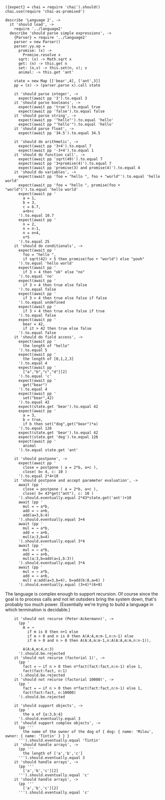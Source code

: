     ({expect} = chai = require 'chai').should()
    chai.use(require 'chai-as-promised')

    describe 'Language 2', ->
      it 'should load', ->
        require '../language2'
      describe 'should parse simple expressions', ->
        {Parser} = require '../language2'
        parser = new Parser()
        parser.yy.op =
          promise: (x) ->
            Promise.resolve x
          sqrt: (x) -> Math.sqrt x
          get: (n) -> this.get n
          set: (n,v) -> this.set(n, v); v
          animal: -> this.get 'ant'

        state = new Map [['bear',4], ['ant',3]]
        pp = (x) -> (parser.parse x).call state

        it 'should parse integer', ->
          expect(await pp '3').to.equal 3
        it 'should parse booleans', ->
          expect(await pp 'true').to.equal true
          expect(await pp 'false').to.equal false
        it 'should parse string', ->
          expect(await pp '"hello"').to.equal 'hello'
          expect(await pp "'hello'").to.equal 'hello'
        it 'should parse float', ->
          expect(await pp '34.5').to.equal 34.5

        it 'should do arithmetic', ->
          expect(await pp '3+4').to.equal 7
          expect(await pp '-3+4').to.equal 1
        it 'should do function call', ->
          expect(await pp 'sqrt(49)').to.equal 7
          expect(await pp '3+promise(4)').to.equal 7
          expect(await pp 'promise(3) and promise(4)').to.equal 4
        it 'should do variables', ->
          expect(await pp 'foo = "hello ", foo + "world"').to.equal 'hello world'
          expect(await pp 'foo = "hello ", promise(foo + "world")').to.equal 'hello world'
          expect(await pp '
            a = 1,
            b = 3,
            c = 6.7,
            a+b+c
          ').to.equal 10.7
          expect(await pp '
            n = 2,
            n = n-1,
            n = n+4,
            n*5
          ').to.equal 25
        it 'should do conditionals', ->
          expect(await pp '
            foo = "hello ",
            if sqrt(42) > 5 then promise(foo + "world") else "pooh"
          ').to.equal 'hello world'
          expect(await pp '
            if 3 > 4 then "ok" else "no"
          ').to.equal 'no'
          expect(await pp '
            if 3 > 4 then true else false
          ').to.equal false
          expect(await pp '
            if 3 > 4 then true else false if false
          ').to.equal undefined
          expect(await pp '
            if 3 > 4 then true else false if true
          ').to.equal false
          expect(await pp '
            bear = 42,
            if it > 42 then true else false
          ').to.equal false
        it 'should do field access', ->
          expect(await pp '
            the length of "hello"
          ').to.equal 5
          expect(await pp '
            the length of [0,1,2,3]
          ').to.equal 4
          expect(await pp '
            ["a","b","c","d"][2]
          ').to.equal 'c'
          expect(await pp '
            get("bear")
          ').to.equal 4
          expect(await pp '
            set("bear",42)
          ').to.equal 42
          expect(state.get 'bear').to.equal 42
          expect(await pp '
            a = 3,
            b = true,
            if b then set("dog",get("bear")*a)
          ').to.equal 126
          expect(state.get 'bear').to.equal 42
          expect(state.get 'dog').to.equal 126
          expect(await pp '
            animal
          ').to.equal state.get 'ant'

        it 'should postpone', ->
          expect(await pp '
            close = postpone ( a = 2*b, a+c ),
            close( b= 4, c: 10 )
          ').to.equal 2*4+10
        it 'should postpone and accept parameter evaluation', ->
          await (pp '
            close = postpone ( a = 2*b, a+c ),
            close( b= 43*get("ant"), c: 10 )
          ').should.eventually.equal 2*43*state.get('ant')+10
          await (pp '
            mul = → a*b,
            add = → a+b,
            add(a=3,b:4)
          ').should.eventually.equal 3+4
          await (pp '
            mul = → a*b,
            add = → a+b,
            mul(a:3,b=4)
          ').should.eventually.equal 3*4
          await (pp '
            mul = → a*b,
            add = → a+b,
            mul(a:3,b=add(a=1,b:3))
          ').should.eventually.equal 3*4
          await (pp '
            mul = → a*b,
            add = → a+b,
            mul( a:add(a=3,b=4), b=add(b:8,a=6) )
          ').should.eventually.equal (3+4)*(6+8)

The language is complex enough to support recursion.
Of course since the goal is to process calls and not let outsiders bring the system down, that's probably too much power.
(Essentially we're trying to build a language in which termination is decidable.)

        it 'should not recurse (Peter-Ackermann)', ->
          (pp '
            A = →
              if m is 0 then n+1 else
              if m > 0 and n is 0 then A(A:A,m:m-1,n:n-1) else
              if m > 0 and n > 0 then A(A:A,m:m-1,n:A(A:A,m:m,n:n-1)),

            A(A:A,m:4,n:3)
          ').should.be.rejected
        it 'should not recurse (factorial 1)', ->
          (pp '
            fact = → if n > 0 then n*fact(fact:fact,n:n-1) else 1,
            fact(fact:fact, n:1)
          ').should.be.rejected
        it 'should not recurse (factorial 10000)', ->
          (pp '
            fact = → if n > 0 then n*fact(fact:fact,n:n-1) else 1,
            fact(fact:fact, n:10000)
          ').should.be.rejected

        it 'should support objects', ->
          (pp '
            the a of {a:3,b:4}
          ').should.eventually.equal 3
        it 'should support complex objects', ->
          (pp '''
            the name of the owner of the dog of { dog: { name: 'Milou', owner: { name: 'Tintin' } } }
          ''').should.eventually.equal 'Tintin'
        it 'should handle arrays', ->
          (pp '''
            the length of ['a','b','c']
          ''').should.eventually.equal 3
        it 'should handle arrays', ->
          (pp '''
            ['a','b','c'][2]
          ''').should.eventually.equal 'c'
        it 'should handle arrays', ->
          (pp '''
            ['a','b','c'][2]
          ''').should.eventually.equal 'c'
